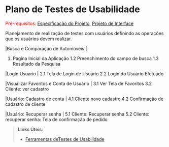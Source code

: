 # Plano de Testes de Usabilidade

<span style="color:red">Pré-requisitos: <a href="2-Especificação do Projeto.md"> Especificação do Projeto</a></span>, <a href="3-Projeto de Interface.md"> Projeto de Interface</a>

Planejamento de realização de testes com usuários definindo as operações que os usuários devem realizar.

|Busca e Comparação de Automóveis  |
1. Pagina Inicial da Aplicação
1.2 Preenchimento do campo de busca
1.3 Resultado da Pesquisa

|Login Usuario  |
2.1 Tela de Login de Usuario
2.2 Login do Usuário Efetuado

|Visualizar Favoritos e Conta de Usuário  |
3.1 Ver Tela de Favoritos
3.2 Cliente: ver cadastro

|Usuário: Cadastro de conta  |
4.1 Cliente novo cadastro
4.2 Confirmação de cadastro de cliente

|Usuário: Recuperar senha  |
5.1 Cliente: Recuperar senha
5.2 Cliente: recuperar senha: Tela de confirmação de pedido



> **Links Úteis**:
> - [Ferramentas deTestes de Usabilidade](https://www.usability.gov/how-to-and-tools/resources/templates.html)
